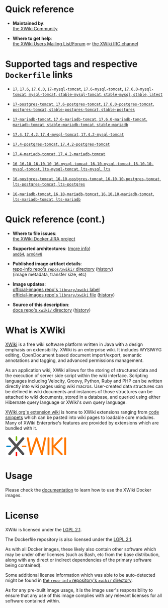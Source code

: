 <!--

********************************************************************************

WARNING:

    DO NOT EDIT "xwiki/README.md"

    IT IS AUTO-GENERATED

    (from the other files in "xwiki/" combined with a set of templates)

********************************************************************************

-->

# Quick reference

-	**Maintained by**:  
	[the XWiki Community](https://github.com/xwiki-contrib/docker-xwiki)

-	**Where to get help**:  
	[the XWiki Users Mailing List/Forum](http://dev.xwiki.org/xwiki/bin/view/Community/MailingLists) or [the XWiki IRC channel](http://dev.xwiki.org/xwiki/bin/view/Community/IRC)

# Supported tags and respective `Dockerfile` links

-	[`17`, `17.6`, `17.6.0`, `17-mysql-tomcat`, `17.6-mysql-tomcat`, `17.6.0-mysql-tomcat`, `mysql-tomcat`, `stable-mysql-tomcat`, `stable-mysql`, `stable`, `latest`](https://github.com/xwiki-contrib/docker-xwiki/blob/86822213c6df9f780302fb62c6d5320ce202bd82/17/mysql-tomcat/Dockerfile)

-	[`17-postgres-tomcat`, `17.6-postgres-tomcat`, `17.6.0-postgres-tomcat`, `postgres-tomcat`, `stable-postgres-tomcat`, `stable-postgres`](https://github.com/xwiki-contrib/docker-xwiki/blob/86822213c6df9f780302fb62c6d5320ce202bd82/17/postgres-tomcat/Dockerfile)

-	[`17-mariadb-tomcat`, `17.6-mariadb-tomcat`, `17.6.0-mariadb-tomcat`, `mariadb-tomcat`, `stable-mariadb-tomcat`, `stable-mariadb`](https://github.com/xwiki-contrib/docker-xwiki/blob/86822213c6df9f780302fb62c6d5320ce202bd82/17/mariadb-tomcat/Dockerfile)

-	[`17.4`, `17.4.2`, `17.4-mysql-tomcat`, `17.4.2-mysql-tomcat`](https://github.com/xwiki-contrib/docker-xwiki/blob/26aac747da65d11d2d238a91fc17c0f00c3f8807/17.4/mysql-tomcat/Dockerfile)

-	[`17.4-postgres-tomcat`, `17.4.2-postgres-tomcat`](https://github.com/xwiki-contrib/docker-xwiki/blob/26aac747da65d11d2d238a91fc17c0f00c3f8807/17.4/postgres-tomcat/Dockerfile)

-	[`17.4-mariadb-tomcat`, `17.4.2-mariadb-tomcat`](https://github.com/xwiki-contrib/docker-xwiki/blob/26aac747da65d11d2d238a91fc17c0f00c3f8807/17.4/mariadb-tomcat/Dockerfile)

-	[`16`, `16.10`, `16.10.10`, `16-mysql-tomcat`, `16.10-mysql-tomcat`, `16.10.10-mysql-tomcat`, `lts-mysql-tomcat`, `lts-mysql`, `lts`](https://github.com/xwiki-contrib/docker-xwiki/blob/0734bdee65bbf874deba610c9b775fa0d0eb9b44/16/mysql-tomcat/Dockerfile)

-	[`16-postgres-tomcat`, `16.10-postgres-tomcat`, `16.10.10-postgres-tomcat`, `lts-postgres-tomcat`, `lts-postgres`](https://github.com/xwiki-contrib/docker-xwiki/blob/0734bdee65bbf874deba610c9b775fa0d0eb9b44/16/postgres-tomcat/Dockerfile)

-	[`16-mariadb-tomcat`, `16.10-mariadb-tomcat`, `16.10.10-mariadb-tomcat`, `lts-mariadb-tomcat`, `lts-mariadb`](https://github.com/xwiki-contrib/docker-xwiki/blob/0734bdee65bbf874deba610c9b775fa0d0eb9b44/16/mariadb-tomcat/Dockerfile)

# Quick reference (cont.)

-	**Where to file issues**:  
	[the XWiki Docker JIRA project](http://jira.xwiki.org/browse/XDOCKER)

-	**Supported architectures**: ([more info](https://github.com/docker-library/official-images#architectures-other-than-amd64))  
	[`amd64`](https://hub.docker.com/r/amd64/xwiki/), [`arm64v8`](https://hub.docker.com/r/arm64v8/xwiki/)

-	**Published image artifact details**:  
	[repo-info repo's `repos/xwiki/` directory](https://github.com/docker-library/repo-info/blob/master/repos/xwiki) ([history](https://github.com/docker-library/repo-info/commits/master/repos/xwiki))  
	(image metadata, transfer size, etc)

-	**Image updates**:  
	[official-images repo's `library/xwiki` label](https://github.com/docker-library/official-images/issues?q=label%3Alibrary%2Fxwiki)  
	[official-images repo's `library/xwiki` file](https://github.com/docker-library/official-images/blob/master/library/xwiki) ([history](https://github.com/docker-library/official-images/commits/master/library/xwiki))

-	**Source of this description**:  
	[docs repo's `xwiki/` directory](https://github.com/docker-library/docs/tree/master/xwiki) ([history](https://github.com/docker-library/docs/commits/master/xwiki))

# What is XWiki

[XWiki](http://xwiki.org) is a free wiki software platform written in Java with a design emphasis on extensibility. XWiki is an enterprise wiki. It includes WYSIWYG editing, OpenDocument based document import/export, semantic annotations and tagging, and advanced permissions management.

As an application wiki, XWiki allows for the storing of structured data and the execution of server side script within the wiki interface. Scripting languages including Velocity, Groovy, Python, Ruby and PHP can be written directly into wiki pages using wiki macros. User-created data structures can be defined in wiki documents and instances of those structures can be attached to wiki documents, stored in a database, and queried using either Hibernate query language or XWiki's own query language.

[XWiki.org's extension wiki](http://extensions.xwiki.org) is home to XWiki extensions ranging from [code snippets](http://snippets.xwiki.org) which can be pasted into wiki pages to loadable core modules. Many of XWiki Enterprise's features are provided by extensions which are bundled with it.

![logo](https://raw.githubusercontent.com/docker-library/docs/6fb07a8dacbad5cc548b87e4c267823a4aa98660/xwiki/logo.png)

# Usage

Please check the [documentation](https://github.com/xwiki-contrib/docker-xwiki/blob/master/README.md) to learn how to use the XWiki Docker images.

# License

XWiki is licensed under the [LGPL 2.1](https://github.com/xwiki-contrib/docker-xwiki/blob/master/LICENSE).

The Dockerfile repository is also licensed under the [LGPL 2.1](https://github.com/xwiki-contrib/docker-xwiki/blob/master/LICENSE).

As with all Docker images, these likely also contain other software which may be under other licenses (such as Bash, etc from the base distribution, along with any direct or indirect dependencies of the primary software being contained).

Some additional license information which was able to be auto-detected might be found in [the `repo-info` repository's `xwiki/` directory](https://github.com/docker-library/repo-info/tree/master/repos/xwiki).

As for any pre-built image usage, it is the image user's responsibility to ensure that any use of this image complies with any relevant licenses for all software contained within.
